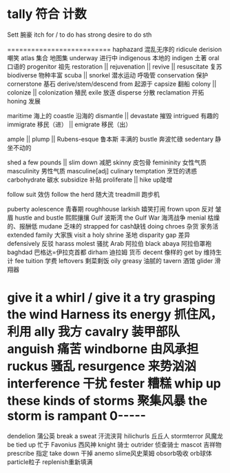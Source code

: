 

tally 符合 计数
========================
Sett 腕豪
itch for / to do
has strong desire to do sth

==========================
haphazard 混乱无序的
ridicule derision 嘲笑
atlas 集合 地图集
underway 进行中
indigenous 本地的
indigen 土著
oral 口语的
progenitor 祖先
restoration || rejuvenation || revive || resuscitate 复苏
biodiverse 物种丰富
scuba || snorkel 潜水运动 呼吸管
conservation 保护
cornerstone 基石
derive/stem/descend from 起源于
capsize 翻船
colony || colonize || colonization 殖民
exile 放逐
disperse 分散
reclamation 开拓
honing 发展
 
maritime 海上的 coastle 沿海的
dismantle || devastate 摧毁
intrigued 有趣的
immigrate 移民（进） || emigrate 移民（出）


ample || plump || Rubens-esque 鲁本斯 丰满的
bustle 奔波忙碌
sedentary 静坐不动的

shed a few pounds || slim down 减肥
skinny 皮包骨
femininity 女性气质
masculinity 男性气质 masculine[adj]
culinary temptation 烹饪的诱惑
carbohydrate 碳水
subsidize 补贴
proliferate || hike up陡增

follow suit 效仿
follow the herd 随大流
treadmill 跑步机

puberty aolescence 青春期
roughhouse larkish 嬉笑打闹
frown upon 反对 皱眉
hustle and bustle 熙熙攘攘
Gulf 波斯湾 the Gulf War 海湾战争
menial 枯燥的、报酬低
mudane 乏味的
strapped for cash缺钱
doing chroes 杂货 家务活
extended family 大家族
visit a holy shrine 圣地
disparity gap 差异
defensively 反驳
harass molest 骚扰
Arab 阿拉伯
black abaya 阿拉伯罩袍
baghdad 巴格达=伊拉克首都
dirham 迪拉姆 货币
decent 像样的
get by 维持生计
fee tuition 学费
leftovers 剩菜剩饭
oily greasy 油腻的
tavern 酒馆
glider 滑翔器


give it a whirl / give it a try
grasping the wind Harness its energy 抓住风，利用
ally 我方
cavalry 装甲部队
anguish 痛苦
windborne 由风承担
ruckus 骚乱
resurgence 来势汹汹
interference 干扰
fester 糟糕
whip up these kinds of storms  聚集风暴
the storm is rampant 0----- 
================
dendelion 蒲公英
break a sweat 汗流浃背
hilichurls 丘丘人
stormterror 风魔龙
be tied up 忙于
Favonius 西风神
knight 骑士 
outrider 侦查骑士
mascot 吉祥物
prescribe 指定
take down 干掉
anemo slime风史莱姆
obsorb吸收
orb球体
particle粒子
replenish重新填满